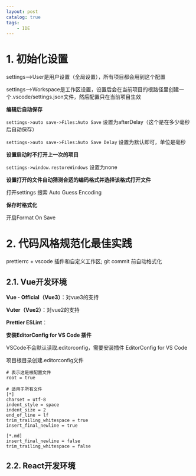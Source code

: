 ```yaml
---
layout: post   	
catalog: true 	
tags:
    - IDE
---
```

# 1. 初始化设置

settings——>User是用户设置（全局设置），所有项目都会用到这个配置

settings——>Workspace是工作区设置，设置后会在当前项目的根路径里创建一个.vscode/settings.json文件，然后配置只在当前项目生效

**编辑后自动保存**

`settings->auto save->Files:Auto Save`  设置为afterDelay（这个是在多少毫秒后自动保存）

`settings->auto save->Files:Auto Save Delay` 设置为默认即可，单位是毫秒

**设置启动时不打开上一次的项目**

`settings->window.restoreWindows`  设置为none

**设置打开的文件自动猜测合适的编码格式并选择该格式打开文件**

打开settings 搜索 Auto Guess Encoding

**保存时格式化**

开启Format On Save

# 2. 代码风格规范化最佳实践

prettierrc + vscode 插件和自定义工作区; git commit 前自动格式化
## 2.1. Vue开发环境

**Vue - Official（Vue3）**：对vue3的支持

**Vuter（Vue2）**：对vue2的支持

**Prettier ESLint**：

**安装EditorConfig for VS Code 插件**

VSCode不会默认读取.editorconfig，需要安装插件 EditorConfig for VS Code

项目根目录创建.editorconfig文件

```
# 表示这是根配置文件
root = true

# 适用于所有文件
[*]
charset = utf-8
indent_style = space
indent_size = 2
end_of_line = lf
trim_trailing_whitespace = true
insert_final_newline = true

[*.md]
insert_final_newline = false
trim_trailing_whitespace = false
```

## 2.2. React开发环境
